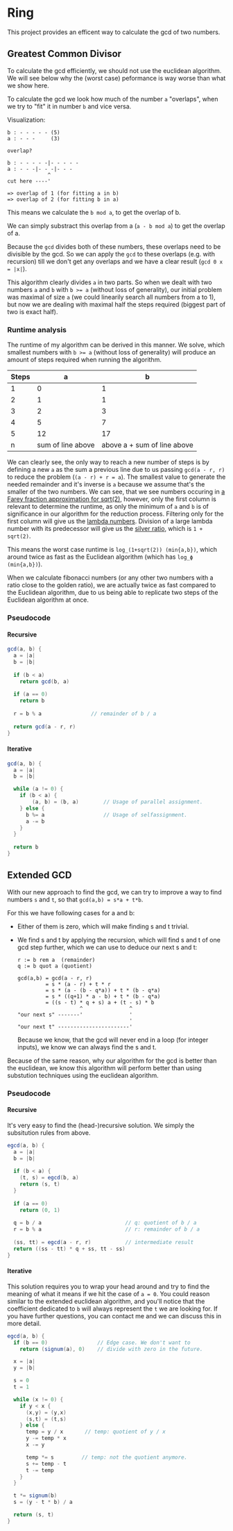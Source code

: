 # Ring
This project provides an efficent way
to calculate the gcd of two numbers.

## Greatest Common Divisor
To calculate the gcd efficiently,
we should not use the euclidean algorithm.
We will see below why the (worst case) peformance is way
worse than what we show here.

To calculate the gcd we look
how much of the number `a` "overlaps",
when we try to "fit" it in number `b`
and vice versa.

Visualization:
```
b : - - - - - (5)
a : - - -     (3)

overlap?

b : - - - - -|- - - - -
a : - - -|- - -|- - -
             ^
cut here ----'

=> overlap of 1 (for fitting a in b)
=> overlap of 2 (for fitting b in a)

```

This means we calculate the `b mod a`,
to get the overlap of b.

We can simply substract this overlap
from a (`a - b mod a`) to get the overlap of a.


Because the `gcd` divides both of these numbers,
these overlaps need to be divisible by the gcd.
So we can apply the `gcd` to these overlaps 
(e.g. with recursion) till we don't get any overlaps
and we have a clear result (`gcd 0 x = |x|`).

This algorithm clearly divides `a` in two parts.
So when we dealt with two numbers `a` and `b`
with `b >= a` (without loss of generality), 
our initial problem was maximal of size `a` 
(we could linearily search all numbers from a to 1),
but now we are dealing with maximal half the steps
required (biggest part of two is exact half).

### Runtime analysis
The runtime of my algorithm can be derived
in this manner. We solve, which smallest numbers
with `b >= a` (without loss of generality) will
produce an amount of steps required when running the algorithm.

Steps | a                   | b
------|---------------------|---
1     | 0                   | 1
2     | 1                   | 1
3     | 2                   | 3
4     | 5                   | 7
5     | 12                  | 17
n     | sum of line above   | above a + sum of line above

We can clearly see, the only way to reach a new number
of steps is by defining a new `a` as the sum a previous
line due to us passing `gcd(a - r, r)` to reduce the problem
(`(a - r) + r = a`). The smallest value to generate the needed remainder
and it's inverse is `a` because we assume that's the smaller of the
two numbers. We can see,
that we see numbers occuring in [a Farey fraction approximation for sqrt(2)](https://oeis.org/A002965),
however, only the first column is relevant to determine the runtime,
as only the minimum of `a` and `b` is of significance in our algorithm
for the reduction process. Filtering only for the first column will
give us the [lambda numbers](https://oeis.org/A000129).
Division of a large lambda number with its predecessor will give us
the [silver ratio](https://en.wikipedia.org/wiki/Silver_ratio),
which is `1 + sqrt(2)`. 

This means the worst case runtime is `log_(1+sqrt(2)) (min{a,b})`,
which around twice as fast as the Euclidean algorithm (which has `log_ϕ (min{a,b})`).

When we calculate fibonacci numbers (or any other two numbers with a ratio close to the golden ratio),
we are actually twice as fast compared to the Euclidean algorithm,
due to us being able to replicate two steps of the Euclidean algorithm at once.

### Pseudocode
#### Recursive
```java
gcd(a, b) {
  a = |a|
  b = |b|
  
  if (b < a) 
    return gcd(b, a)
  
  if (a == 0)
    return b
  
  r = b % a                // remainder of b / a
  
  return gcd(a - r, r)
}
```

#### Iterative
```java
gcd(a, b) { 
  a = |a|
  b = |b|

  while (a != 0) {
    if (b < a) {
        (a, b) = (b, a)        // Usage of parallel assignment.
    } else {
      b %= a                   // Usage of selfassignment.
      a -= b
    }
  }
  
  return b
}
```

## Extended GCD
With our new approach to find the gcd, we can try to
improve a way to find numbers `s` and `t`, so that
`gcd(a,b) = s*a + t*b`.

For this we have following cases for a and b:
- Either of them is zero, which will make finding s and t trivial.
- We find s and t by applying the recursion, which will find s and t
  of one gcd step further, which we can use to deduce our next s and t:
  ```
  r := b rem a  (remainder)
  q := b quot a (quotient)

  gcd(a,b) = gcd(a - r, r) 
           = s * (a - r) + t * r
           = s * (a - (b - q*a)) + t * (b - q*a)
           = s * ((q+1) * a - b) + t * (b - q*a)
           = ((s - t) * q + s) a + (t - s) * b
                      ^               ^
  "our next s" -------'               '
                                      ' 
  "our next t" -----------------------'
  ```

    Because we know, that the gcd will never end in a loop (for integer inputs),
    we know we can always find the s and t.

Because of the same reason, why our algorithm for the gcd is better than the euclidean,
we know this algorithm will perform better than using substution techniques
using the euclidean algorithm.

### Pseudocode

#### Recursive

It's very easy to find the (head-)recursive solution.
We simply the subsitution rules from above.

```java
egcd(a, b) {
  a = |a|
  b = |b|
  
  if (b < a) {
    (t, s) = egcd(b, a)
    return (s, t)
  }
  
  if (a == 0)
    return (0, 1)
  
  q = b / a                           // q: quotient of b / a
  r = b % a                           // r: remainder of b / a
  
  (ss, tt) = egcd(a - r, r)           // intermediate result
  return ((ss - tt) * q + ss, tt - ss)
}
```

#### Iterative

This solution requires you to wrap your head around
and try to find the meaning of what it means if we
hit the case of `a = 0`. You could reason similar to the
extended euclidean algorithm, and you'll notice that
the coefficient dedicated to `b` will always represent the `t`
we are looking for. If you have further questions, you can
contact me and we can discuss this in more detail.

```java
egcd(a, b) {
  if (b == 0)                // Edge case. We don't want to
    return (signum(a), 0)    // divide with zero in the future.

  x = |a|
  y = |b|

  s = 0
  t = 1

  while (x != 0) {
    if y < x {
      (x,y) = (y,x)
      (s,t) = (t,s)
    } else {
      temp = y / x       // temp: quotient of y / x
      y -= temp * x
      x -= y

      temp *= s         // temp: not the quotient anymore.
      s += temp - t
      t -= temp
    }
  }

  t *= signum(b)
  s = (y - t * b) / a

  return (s, t)
}
```
